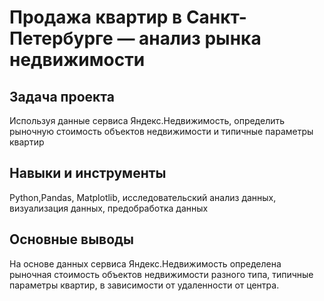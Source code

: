 # Продажа квартир в Санкт-Петербурге — анализ рынка недвижимости

## Задача проекта

Используя данные сервиса Яндекс.Недвижимость, определить рыночную стоимость объектов недвижимости и типичные параметры квартир

## Навыки и инструменты 

Python,Pandas, Matplotlib, исследовательский анализ данных, визуализация данных, предобработка данных

## Основные выводы

На основе данных сервиса Яндекс.Недвижимость определена рыночная стоимость объектов недвижимости разного типа, типичные параметры квартир, в зависимости от удаленности от центра.
